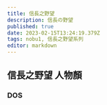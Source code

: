 ```yaml
---
title: 信長之野望
description: 信長の野望
published: true
date: 2023-02-15T13:24:19.379Z
tags: nobu1, 信長之野望系列
editor: markdown
---
```


## 信長之野望 人物顏

### DOS
